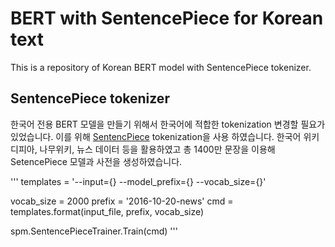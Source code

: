 # BERT with SentencePiece for Korean text
This is a repository of Korean BERT model with SentencePiece tokenizer.

## SentencePiece tokenizer
 한국어 전용 BERT 모델을 만들기 위해서 한국어에 적합한 tokenization 변경할 필요가 있었습니다. 이를 위해 [SentencPiece](https://github.com/google/sentencepiece) tokenization을 사용 하였습니다. 한국어 위키디피아, 나무위키, 뉴스 데이터 등을 활용하였고 총 1400만 문장을 이용해 SetencePiece 모델과 사전을 생성하였습니다.

'''
templates = '--input={} --model_prefix={} --vocab_size={}'

vocab_size = 2000
prefix = '2016-10-20-news'
cmd = templates.format(input_file, prefix, vocab_size)

spm.SentencePieceTrainer.Train(cmd)
'''
